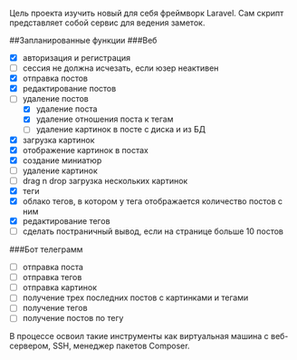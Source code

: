 Цель проекта изучить новый для себя фреймворк Laravel. Сам скрипт представляет собой сервис для ведения заметок.

##Запланированные функции
###Веб
- [x] авторизация и регистрация
- [ ] сессия не должна исчезать, если юзер неактивен
- [x] отправка постов   
- [x] редактирование постов
- [ ] удаление поcтов
    - [x] удаление поста
    - [x] удаление отношения поста к тегам
    - [ ] удаление картинок в посте с диска и из БД
- [x] загрузка картинок
- [x] отображение картинок в постах
- [x] создание миниатюр
- [ ] удаление картинок
- [ ] drag n drop загрузка нескольких картинок
- [x] теги
- [x] облако тегов, в котором у тега отображается количество постов с ним
- [x] редактирование тегов
- [ ] сделать постраничный вывод, если на странице больше 10 постов

###Бот телеграмм
- [ ] отправка поста
- [ ] отправка тегов
- [ ] отправка картинок
- [ ] получение трех последних постов с картинками и тегами
- [ ] получение тегов
- [ ] получение постов по тегу

В процессе освоил такие инструменты как виртуальная машина с веб-сервером, SSH, менеджер пакетов Composer.
